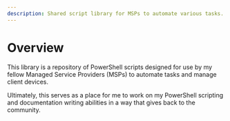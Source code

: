 ```yaml
---
description: Shared script library for MSPs to automate various tasks.
---
```


# Overview

This library is a repository of PowerShell scripts designed for use by my fellow Managed Service Providers (MSPs) to automate tasks and manage client devices.&#x20;

Ultimately, this serves as a place for me to work on my PowerShell scripting and documentation writing abilities in a way that gives back to the community.

